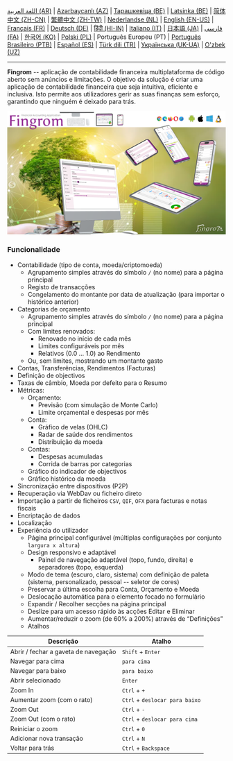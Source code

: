 [اللغة العربية (AR)](./about_ar.md) |
[Azərbaycanlı (AZ)](./about_az.md) |
[Тарашкевіца (BE)](./about_be.md) |
[Latsinka (BE)](./about_be_EU.md) |
[简体中文 (ZH-CN)](./about_zh.md) |
[繁體中文 (ZH-TW)](./about_zh_TW.md) |
[Nederlandse (NL)](./about_nl.md) |
[English (EN-US)](./about_en.md) |
[Français (FR)](./about_fr.md) |
[Deutsch (DE)](./about_de.md) |
[हिंदी (HI-IN)](./about_hi.md) |
[Italiano (IT)](./about_it.md) |
[日本語 (JA)](./about_ja.md) |
[فارسی (FA)](./about_fa.md) |
[한국어 (KO)](./about_ko.md) |
[Polski (PL)](./about_pl.md) |
Português Europeu (PT) |
[Português Brasileiro (PTB)](./about_pt_BR.md) |
[Español (ES)](./about_es.md) |
[Türk dili (TR)](./about_tr.md) |
[Українська (UK-UA)](./about_uk.md) |
[O'zbek (UZ)](./about_uz.md)

---

**Fingrom** -- aplicação de contabilidade financeira multiplataforma de código aberto sem anúncios e limitações.
O objetivo da solução é criar uma aplicação de contabilidade financeira que seja intuitiva, eficiente e inclusiva. 
Isto permite aos utilizadores gerir as suas finanças sem esforço, garantindo que ninguém é deixado para trás.

[![Ver o vídeo](../images/presentation_en.png)](https://youtu.be/sNTbpILLsOw)

### Funcionalidade
- Contabilidade (tipo de conta, moeda/criptomoeda)
  - Agrupamento simples através do símbolo `/` (no nome) para a página principal
  - Registo de transacções
  - Congelamento do montante por data de atualização (para importar o histórico anterior)
- Categorias de orçamento
  - Agrupamento simples através do símbolo `/` (no nome) para a página principal
  - Com limites renovados:
    - Renovado no início de cada mês
    - Limites configuráveis por mês
    - Relativos (0.0 ... 1.0) ao Rendimento
  - Ou, sem limites, mostrando um montante gasto
- Contas, Transferências, Rendimentos (Facturas)
- Definição de objectivos
- Taxas de câmbio, Moeda por defeito para o Resumo
- Métricas: 
  - Orçamento:
    - Previsão (com simulação de Monte Carlo)
    - Limite orçamental e despesas por mês
  - Conta:
    - Gráfico de velas (OHLC)
    - Radar de saúde dos rendimentos
    - Distribuição da moeda
  - Contas:
    - Despesas acumuladas
    - Corrida de barras por categorias
  - Gráfico do indicador de objectivos
  - Gráfico histórico da moeda
- Sincronização entre dispositivos (P2P) 
- Recuperação via WebDav ou ficheiro direto
- Importação a partir de ficheiros `CSV`, `QIF`, `OFX` para facturas e notas fiscais
- Encriptação de dados
- Localização
- Experiência do utilizador
  - Página principal configurável (múltiplas configurações por conjunto `largura x altura`)
  - Design responsivo e adaptável
    - Painel de navegação adaptável (topo, fundo, direita) e separadores (topo, esquerda)
  - Modo de tema (escuro, claro, sistema) com definição de paleta (sistema, personalizado, pessoal -- seletor de cores)
  - Preservar a última escolha para Conta, Orçamento e Moeda
  - Deslocação automática para o elemento focado no formulário
  - Expandir / Recolher secções na página principal
  - Deslize para um acesso rápido às acções Editar e Eliminar
  - Aumentar/reduzir o zoom (de 60% a 200%) através de “Definições”
  - Atalhos

| Descrição                            | Atalho                         |
| ------------------------------------ | ------------------------------ |
| Abrir / fechar a gaveta de navegação | `Shift` + `Enter`              |
| Navegar para cima                    | `para cima`                    |
| Navegar para baixo                   | `para baixo`                   |
| Abrir selecionado                    | `Enter`                        |
| Zoom In                              | `Ctrl` + `+`                   |
| Aumentar zoom (com o rato)           | `Ctrl` + `deslocar para baixo` |
| Zoom Out                             | `Ctrl` + `-`                   |
| Zoom Out (com o rato)                | `Ctrl` + `deslocar para cima`  |
| Reiniciar o zoom                     | `Ctrl` + `0`                   |
| Adicionar nova transação             | `Ctrl` + `N`                   |
| Voltar para trás                     | `Ctrl` + `Backspace`           |
<!--
| Editar item selecionado              | `Ctrl` + `E`                   |
| Excluir item selecionado             | `Ctrl` + `D`                   |
-->
